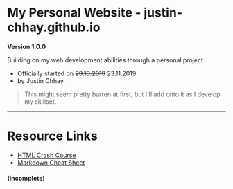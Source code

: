 # My Personal Website - justin-chhay.github.io

**Version 1.0.0**

Building on my web development abilities through a personal project.
* Officially started on ~~29.10.2019~~ 23.11.2019
* by Justin Chhay
> This might seem pretty barren at first, but I'll add onto it as I develop my skillset.

*** 
# Resource Links
* [HTML Crash Course](https://www.youtube.com/watch?v=UB1O30fR-EE)
* [Markdown Cheat Sheet](https://github.com/adam-p/markdown-here/wiki/Markdown-Cheatsheet)
#### (incomplete)